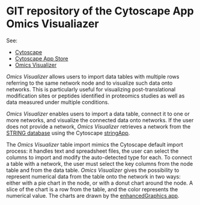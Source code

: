 # GIT repository of the Cytoscape App Omics Visualiazer
See:
- [Cytoscape](https://cytoscape.org/)
- [Cytoscape App Store](http://apps.cytoscape.org/)
- [Omics Visualizer](http://apps.cytoscape.org/apps/omicsvisualizer)

*Omics Visualizer* allows users to import data tables with multiple rows referring to the same network node and to visualize such data onto networks.
This is particularly useful for visualizing post-translational modification sites or peptides identified in proteomics studies as well as data measured under multiple conditions.

*Omics Visualizer* enables users to import a data table, connect it to one or more networks, and visualize the connected data onto networks.
If the user does not provide a network, *Omics Visualizer* retrieves a network from the [STRING database](https://string-db.org/) using the Cytoscape [stringApp](http://apps.cytoscape.org/apps/stringapp).

The *Omics Visualizer* table import mimics the Cytoscape default import process: it handles text and spreadsheet files, the user can select the columns to import and modify the auto-detected type for each.
To connect a table with a network, the user must select the key columns from the node table and from the data table.
*Omics Visualizer* gives the possibility to represent numerical data from the table onto the network in two ways: either with a pie chart in the node, or with a donut chart around the node.
A slice of the chart is a row from the table, and the color represents the numerical value.
The charts are drawn by the [enhancedGraphics app](http://apps.cytoscape.org/apps/enhancedgraphics).

